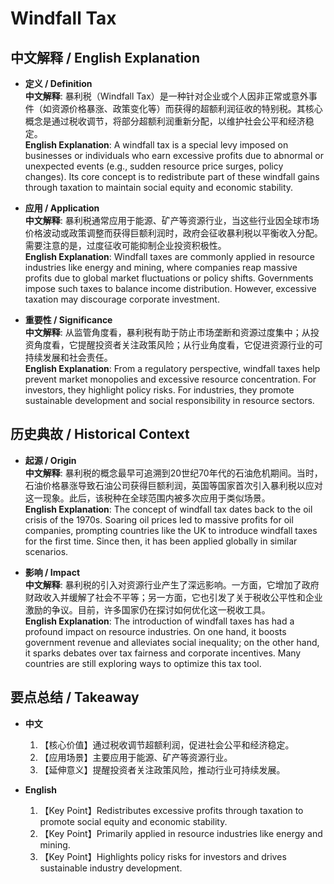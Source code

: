 # Windfall Tax

## 中文解释 / English Explanation

* **定义 / Definition**  
  **中文解释**: 暴利税（Windfall Tax）是一种针对企业或个人因非正常或意外事件（如资源价格暴涨、政策变化等）而获得的超额利润征收的特别税。其核心概念是通过税收调节，将部分超额利润重新分配，以维护社会公平和经济稳定。  
  **English Explanation**: A windfall tax is a special levy imposed on businesses or individuals who earn excessive profits due to abnormal or unexpected events (e.g., sudden resource price surges, policy changes). Its core concept is to redistribute part of these windfall gains through taxation to maintain social equity and economic stability.

* **应用 / Application**  
  **中文解释**: 暴利税通常应用于能源、矿产等资源行业，当这些行业因全球市场价格波动或政策调整而获得巨额利润时，政府会征收暴利税以平衡收入分配。需要注意的是，过度征收可能抑制企业投资积极性。  
  **English Explanation**: Windfall taxes are commonly applied in resource industries like energy and mining, where companies reap massive profits due to global market fluctuations or policy shifts. Governments impose such taxes to balance income distribution. However, excessive taxation may discourage corporate investment.

* **重要性 / Significance**  
  **中文解释**: 从监管角度看，暴利税有助于防止市场垄断和资源过度集中；从投资角度看，它提醒投资者关注政策风险；从行业角度看，它促进资源行业的可持续发展和社会责任。  
  **English Explanation**: From a regulatory perspective, windfall taxes help prevent market monopolies and excessive resource concentration. For investors, they highlight policy risks. For industries, they promote sustainable development and social responsibility in resource sectors.

## 历史典故 / Historical Context

* **起源 / Origin**  
  **中文解释**: 暴利税的概念最早可追溯到20世纪70年代的石油危机期间。当时，石油价格暴涨导致石油公司获得巨额利润，英国等国家首次引入暴利税以应对这一现象。此后，该税种在全球范围内被多次应用于类似场景。  
  **English Explanation**: The concept of windfall tax dates back to the oil crisis of the 1970s. Soaring oil prices led to massive profits for oil companies, prompting countries like the UK to introduce windfall taxes for the first time. Since then, it has been applied globally in similar scenarios.

* **影响 / Impact**  
  **中文解释**: 暴利税的引入对资源行业产生了深远影响。一方面，它增加了政府财政收入并缓解了社会不平等；另一方面，它也引发了关于税收公平性和企业激励的争议。目前，许多国家仍在探讨如何优化这一税收工具。  
  **English Explanation**: The introduction of windfall taxes has had a profound impact on resource industries. On one hand, it boosts government revenue and alleviates social inequality; on the other hand, it sparks debates over tax fairness and corporate incentives. Many countries are still exploring ways to optimize this tax tool.

## 要点总结 / Takeaway

* **中文**  
  1. 【核心价值】通过税收调节超额利润，促进社会公平和经济稳定。
  2. 【应用场景】主要应用于能源、矿产等资源行业。
  3. 【延伸意义】提醒投资者关注政策风险，推动行业可持续发展。

* **English**  
  1. 【Key Point】Redistributes excessive profits through taxation to promote social equity and economic stability.
  2. 【Key Point】Primarily applied in resource industries like energy and mining.
  3. 【Key Point】Highlights policy risks for investors and drives sustainable industry development.